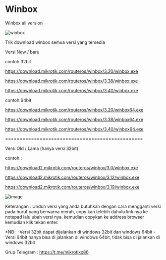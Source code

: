 # Winbox
Winbox all version

![winbox](https://github.com/user-attachments/assets/7290649d-d41c-4087-a3f2-6c197879f352)


Trik download winbox semua versi yang tersedia

Versi New / baru

contoh 32bit

https://download.mikrotik.com/routeros/winbox/3.20/winbox.exe

https://download.mikrotik.com/routeros/winbox/3.38/winbox.exe

https://download.mikrotik.com/routeros/winbox/3.40/winbox.exe

contoh 64bit

https://download.mikrotik.com/routeros/winbox/3.20/winbox64.exe

https://download.mikrotik.com/routeros/winbox/3.38/winbox64.exe

https://download.mikrotik.com/routeros/winbox/3.40/winbox64.exe

================================================

Versi Old / Lama (hanya versi 32bit)

contoh :

https://download2.mikrotik.com/routeros/winbox/3.0/winbox.exe

https://download2.mikrotik.com/routeros/winbox/3.12/winbox.exe

https://download2.mikrotik.com/routeros/winbox/3.19/winbox.exe

![image](https://github.com/user-attachments/assets/5536584b-8924-44ab-964f-f70d94b534cc)

Keterangan :
Unduh versi yang anda butuhkan dengan cara mengganti versi pada huruf yang berwarna merah, copy kan telebih dahulu link nya ke notepad lalu ubah versi nya. kemudian copykan ke address browser kemudian klik tekan enter.

*NB :
-Versi 32bit dapat dijalankan di windows 32bit dan windows 64bit
-Versi 64bit hanya bisa di jalankan di windows 64bit, tidak bisa di jalankan di windows 32bit

Grup Telegram : https://t.me/mikrotikx86
